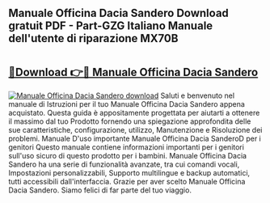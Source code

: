 ## Manuale Officina Dacia Sandero Download gratuit PDF - Part-GZG Italiano Manuale dell'utente di riparazione MX70B

# <h2><a href="http://dfcq2l1.blite.top/?on=Manuale+Officina+Dacia+Sandero">🔗Download 👉🔴 Manuale Officina Dacia Sandero</a></h2>

[![Manuale Officina Dacia Sandero download](https://i.imgur.com/lujVjoI.png)](http://dfcq2l1.blite.top/?on=Manuale+Officina+Dacia+Sandero)
Saluti e benvenuto nel manuale di Istruzioni per il tuo Manuale Officina Dacia Sandero appena acquistato. Questa guida è appositamente progettata per aiutarti a ottenere il massimo dal tuo Prodotto fornendo una spiegazione approfondita delle sue caratteristiche, configurazione, utilizzo, Manutenzione e Risoluzione dei problemi. Manuale D'uso importante Manuale Officina Dacia SanderoD per i genitori Questo manuale contiene informazioni importanti per i genitori sull'uso sicuro di questo prodotto per i bambini. Manuale Officina Dacia Sandero ha una serie di funzionalità avanzate, tra cui comandi vocali, Impostazioni personalizzabili, Supporto multilingue e backup automatici, tutti accessibili dall'interfaccia. Grazie per aver scelto Manuale Officina Dacia Sandero. Siamo felici di far parte del tuo viaggio.
